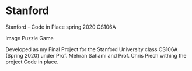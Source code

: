 # Stanford
Stanford - Code in Place spring 2020 CS106A

Image Puzzle Game

Developed as my Final Project for the Stanford University class CS106A (Spring 2020) under Prof. Mehran Sahami and Prof. Chris Piech withing the project Code in place.  
